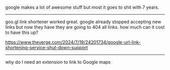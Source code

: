 google makes a lot of awesome stuff but most it goes to shit with 7 years.

---

goo.gl link shortener worked great. google already stopped accepting new links but now they have they are going to 404 all links. how much can it cost to have this up?

<https://www.theverge.com/2024/7/19/24201734/google-url-link-shortening-service-shut-down-support>

---

why do I need an extension to link to Google maps
